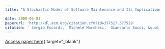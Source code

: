 ```yaml
---
title: "A Stochastic Model of Software Maintenance and Its Implications on Extreme Programming Processes"

date: 2000-06-01
paperurl: 'http://dl.acm.org/citation.cfm?id=377517.377529'
citation: ' Sergio Focardi,  Michele Marchesi,  Giancarlo Succi, &quot;A Stochastic Model of Software Maintenance and Its Implications on Extreme Programming Processes.&quot;, 2000.'
---
```

[Access paper here](http://dl.acm.org/citation.cfm?id=377517.377529){:target="_blank"}
